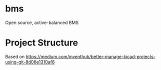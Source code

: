 # bms
Open source, active-balanced BMS

# Project Structure
Based on https://medium.com/inventhub/better-manage-kicad-projects-using-git-8d06e1310af8
